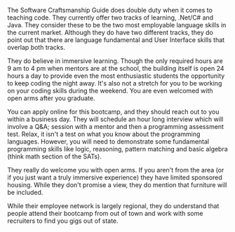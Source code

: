 The Software Craftsmanship Guide does double duty when it comes to teaching
code. They currently offer two tracks of learning, .Net/C# and Java. They
consider these to be the two most employable language skills in the current
market. Although they do have two different tracks, they do point out that
there are language fundamental and User Interface skills that overlap both
tracks.

They do believe in immersive learning. Though the only required hours are 9 am
to 4 pm when mentors are at the school, the building itself is open 24 hours a
day to provide even the most enthusiastic students the opportunity to keep
coding the night away. It's also not a stretch for you to be working on your
coding skills during the weekend. You are even welcomed with open arms after
you graduate.

You can apply online for this bootcamp, and they should reach out to you
within a business day. They will schedule an hour long interview which will
involve a Q&amp;A; session with a mentor and then a programming assessment
test. Relax, it isn't a test on what you know about the programming languages.
However, you will need to demonstrate some fundamental programming skills like
logic, reasoning, pattern matching and basic algebra (think math section of
the SATs).

They really do welcome you with open arms. If you aren't from the area (or if
you just want a truly immersive experience) they have limited sponsored
housing. While they don't promise a view, they do mention that furniture will
be included.

While their employee network is largely regional, they do understand that
people attend their bootcamp from out of town and work with some recruiters to
find you gigs out of state.
